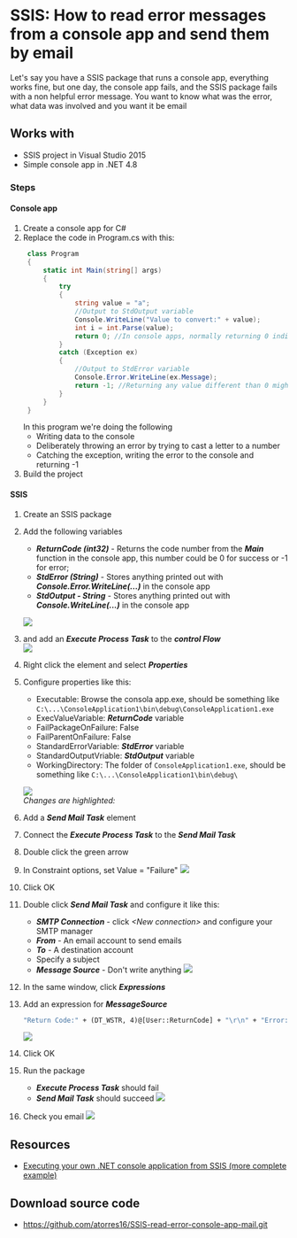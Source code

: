 # SSIS: How to read error messages from a console app and send them by email
Let's say you have a SSIS package that runs a console app, everything works fine, but one day, the console app fails, and the SSIS package fails with a non helpful error message. You want to know what was the error, what data was involved and you want it be email
## Works with
* SSIS project in Visual Studio 2015
* Simple console app in .NET 4.8
### Steps
#### Console app
1. Create a console app for C#
2. Replace the code in Program.cs with this:
   ```csharp
    class Program
    {
        static int Main(string[] args)
        {
            try
            {
                string value = "a";
                //Output to StdOutput variable
                Console.WriteLine("Value to convert:" + value);
                int i = int.Parse(value);
                return 0; //In console apps, normally returning 0 indicates success
            }
            catch (Exception ex)
            {
                //Output to StdError variable
                Console.Error.WriteLine(ex.Message);
                return -1; //Returning any value different than 0 might indicate failure or some other condition
            }
        }
    }
   ```
    In this program we're doing the following
    * Writing data to the console
    * Deliberately throwing an error by trying to cast a letter to a number
    * Catching the exception, writing the error to the console and returning -1
3. Build the project
   
#### SSIS
1. Create an SSIS package
2. Add the following variables
   * ***ReturnCode (int32)*** - Returns the code number from the ***Main*** function in the console app, this number could be 0 for success or -1 for error;
   * ***StdError (String)*** - Stores anything printed out with ***Console.Error.WriteLine(...)*** in the console app
   * ***StdOutput - String*** - Stores anything printed out with ***Console.WriteLine(...)*** in the console app
  
   ![](images/2020-09-25-11-00-52.png)
3.  and add an ***Execute Process Task*** to the ***control Flow***    
   ![](images/2020-09-25-10-59-21.png)
4. Right click the element and select ***Properties***
5. Configure properties like this:
   * Executable: Browse the consola app.exe, should be something like `C:\...\ConsoleApplication1\bin\debug\ConsoleApplication1.exe`
   * ExecValueVariable: ***ReturnCode*** variable
   * FailPackageOnFailure: False
   * FailParentOnFailure: False
   * StandardErrorVariable: ***StdError*** variable
   * StandardOutputVriable: ***StdOutput*** variable
   * WorkingDirectory: The folder of `ConsoleApplication1.exe`, should be something like `C:\...\ConsoleApplication1\bin\debug\`


   ![](images/2020-09-25-11-07-54.png)     
    *Changes are highlighted:*    


6. Add a ***Send Mail Task*** element
7. Connect the ***Execute Process Task*** to the ***Send Mail Task***
8. Double click the green arrow
9. In Constraint options, set Value = "Failure"
   ![](images/2020-09-25-11-15-30.png)
10. Click OK
11. Double click ***Send Mail Task*** and configure it like this:
    * ***SMTP Connection*** - click *\<New connection\>* and configure your SMTP manager
    * ***From*** - An email account to send emails
    * ***To*** - A destination account
    * Specify a subject
    * ***Message Source*** - Don't write anything
    ![](images/2020-09-25-11-19-47.png)
12. In the same window, click ***Expressions***
13. Add an expression for ***MessageSource***
    ```vb
    "Return Code:" + (DT_WSTR, 4)@[User::ReturnCode] + "\r\n" + "Error:" + @[User::StdError] + "\r\n" + "Output:" +  @[User::StdOutput]
    ```
    ![](images/2020-09-25-11-21-55.png)   
14. Click OK
15. Run the package
    * ***Execute Process Task*** should fail
    * ***Send Mail Task*** should succeed
    ![](images/2020-09-25-11-22-58.png)    
16. Check you email
    ![](images/2020-09-25-11-25-30.png)

## Resources        
* [Executing your own .NET console application from SSIS (more complete example)](https://www.sqlshack.com/executing-net-console-application-ssis/)
## Download source code
* https://github.com/atorres16/SSIS-read-error-console-app-mail.git